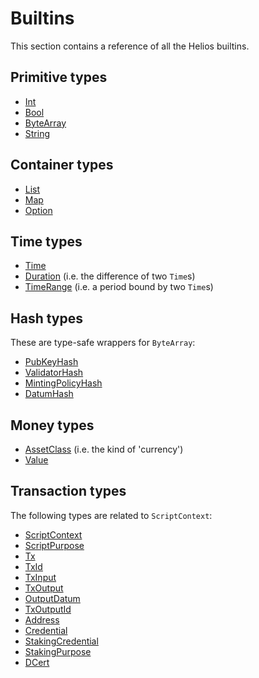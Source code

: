 # Builtins

This section contains a reference of all the Helios builtins.

## Primitive types

  * [Int](./int.md)
  * [Bool](./bool.md)
  * [ByteArray](./bytearray.md)
  * [String](./string.md)

## Container types

  * [List](./list.md)
  * [Map](./map.md)
  * [Option](./option.md)

## Time types

  * [Time](./time.md)
  * [Duration](./duration.md) (i.e. the difference of two `Time`s)
  * [TimeRange](./timerange.md) (i.e. a period bound by two `Time`s)

## Hash types

These are type-safe wrappers for `ByteArray`:
  * [PubKeyHash](./pubkeyhash.md)
  * [ValidatorHash](./validatorhash.md)
  * [MintingPolicyHash](./mintingpolicyhash.md)
  * [DatumHash](./datumhash.md)

## Money types

  * [AssetClass](./assetclass.md) (i.e. the kind of 'currency')
  * [Value](./value.md)

## Transaction types

The following types are related to `ScriptContext`:

  * [ScriptContext](./scriptcontext.md)
  * [ScriptPurpose](./scriptpurpose.md)
  * [Tx](./tx.md)
  * [TxId](./txid.md)
  * [TxInput](./txinput.md)
  * [TxOutput](./txoutput.md)
  * [OutputDatum](./outputdatum.md)
  * [TxOutputId](./txoutputid.md)
  * [Address](./address.md)
  * [Credential](./credential.md)
  * [StakingCredential](./stakingcredential.md)
  * [StakingPurpose](./stakingpurpose.md)
  * [DCert](./dcert.md)
